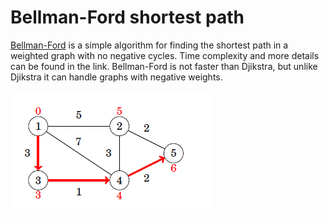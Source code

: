 # Bellman-Ford shortest path
[Bellman-Ford](https://en.wikipedia.org/wiki/Bellman%E2%80%93Ford_algorithm) is a simple algorithm for finding
the shortest path in a weighted graph with no negative cycles. Time complexity and more details can be found in the link. Bellman-Ford is not faster than Djikstra, but unlike 
Djikstra it can handle graphs with negative weights.

![Final state of the path costs](bellman-ford.png)
